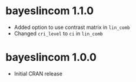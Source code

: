 # **bayeslincom** 1.1.0

* Added option to use contrast matrix in `lin_comb`
* Changed `cri_level` to `ci` in `lin_comb`

# **bayeslincom** 1.0.0

* Initial CRAN release
